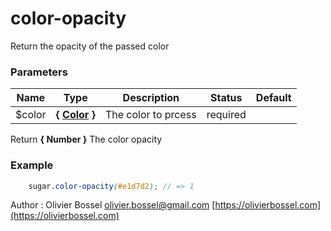 # color-opacity

<!-- @namespace: sugar.scss.color.color-opacity -->

Return the opacity of the passed color



### Parameters
Name  |  Type  |  Description  |  Status  |  Default
------------  |  ------------  |  ------------  |  ------------  |  ------------
$color  |  **{ [Color](http://www.sass-lang.com/documentation/file.SASS_REFERENCE.html#colors) }**  |  The color to prcess  |  required  |

Return **{ Number }** The color opacity

### Example
```scss
	sugar.color-opacity(#e1d7d2); // => 1
```
Author : Olivier Bossel [olivier.bossel@gmail.com](mailto:olivier.bossel@gmail.com) [https://olivierbossel.com](https://olivierbossel.com)